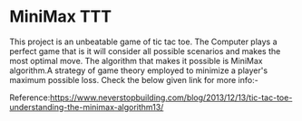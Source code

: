 # MiniMax TTT
This project is an unbeatable game of tic tac toe. The Computer plays a perfect game that is it will consider all possible scenarios and makes the most optimal move. The algorithm that makes it possible is MiniMax algorithm.A strategy of game theory employed to minimize a player's maximum possible loss. Check the below given link for more info:-

Reference:https://www.neverstopbuilding.com/blog/2013/12/13/tic-tac-toe-understanding-the-minimax-algorithm13/
  
